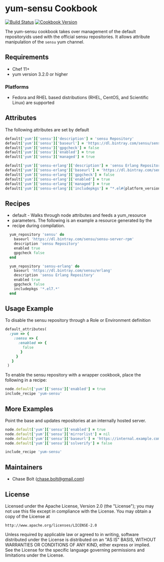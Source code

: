 # yum-sensu Cookbook
[![Build Status](https://travis-ci.org/chasebolt/chef-yum-sensu.svg?branch=master)](http://travis-ci.org/chasebolt/chef-yum-sensu) [![Cookbook Version](https://img.shields.io/cookbook/v/yum-sensu.svg)](https://supermarket.chef.io/cookbooks/yum-sensu)

The yum-sensu cookbook takes over management of the default repositoryids used with the official sensu repositories. It allows attribute manipulation of the `sensu` yum channel.

## Requirements
- Chef 11+
- yum version 3.2.0 or higher

### Platforms
- Fedora and RHEL based distributions (RHEL, CentOS, and Scientific Linux) are supported

## Attributes
The following attributes are set by default

```ruby
default['yum']['sensu']['description'] = 'sensu Repository'
default['yum']['sensu']['baseurl'] = 'https://dl.bintray.com/sensu/sensu-server-rpm'
default['yum']['sensu']['gpgcheck'] = false
default['yum']['sensu']['enabled'] = true
default['yum']['sensu']['managed'] = true

default['yum']['sensu-erlang']['description'] = 'sensu Erlang Repository'
default['yum']['sensu-erlang']['baseurl'] = 'https://dl.bintray.com/sensu/erlang'
default['yum']['sensu-erlang']['gpgcheck'] = false
default['yum']['sensu-erlang']['enabled'] = true
default['yum']['sensu-erlang']['managed'] = true
default['yum']['sensu-erlang']['includepkgs'] = "*.el#{platform_version.to_i}.*"
```

## Recipes
- default - Walks through node attributes and feeds a yum_resource
- parameters. The following is an example a resource generated by the
- recipe during compilation.

```ruby
  yum_repository 'sensu' do
    baseurl 'https://dl.bintray.com/sensu/sensu-server-rpm'
    description 'sensu Repository'
    enabled true
    gpgcheck false
  end

  yum_repository 'sensu-erlang' do
    baseurl 'https://dl.bintray.com/sensu/erlang'
    description 'sensu Erlang Repository'
    enabled true
    gpgcheck false
    includepkgs '*.el7.*'
  end
```

## Usage Example
To disable the sensu repository through a Role or Environment definition

```ruby
default_attributes(
  :yum => {
    :sensu => {
      :enabled => {
        false
       }
     }
   }
 )
```

To enable the sensu repository with a wrapper cookbook, place the following in a recipe:

```ruby
node.default['yum']['sensu']['enabled'] = true
include_recipe 'yum-sensu'
```

## More Examples
Point the base and updates repositories at an internally hosted server.

```ruby
node.default['yum']['sensu']['enabled'] = true
node.default['yum']['sensu']['mirrorlist'] = nil
node.default['yum']['sensu']['baseurl'] = 'https://internal.example.com/sensu/6/os/x86_64'
node.default['yum']['sensu']['sslverify'] = false

include_recipe 'yum-sensu'
```

## Maintainers

* Chase Bolt (<chase.bolt@gmail.com>)

## License
Licensed under the Apache License, Version 2.0 (the "License");
you may not use this file except in compliance with the License.
You may obtain a copy of the License at

    http://www.apache.org/licenses/LICENSE-2.0

Unless required by applicable law or agreed to in writing, software
distributed under the License is distributed on an "AS IS" BASIS,
WITHOUT WARRANTIES OR CONDITIONS OF ANY KIND, either express or implied.
See the License for the specific language governing permissions and
limitations under the License.
